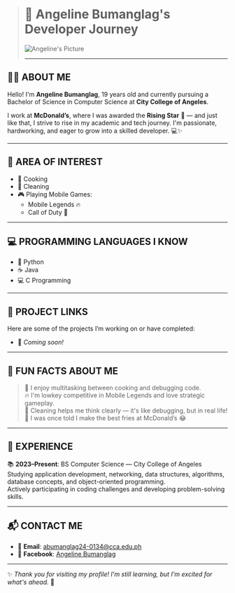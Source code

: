 > # 🌟 Angeline Bumanglag's Developer Journey
> 
> ![Angeline's Picture](https://avatars.githubusercontent.com/u/227550422?v=4)
>
> ---

## 👩‍💻 ABOUT ME

Hello! I'm **Angeline Bumanglag**, 19 years old and currently pursuing a Bachelor of Science in Computer Science at **City College of Angeles**.

I work at **McDonald’s**, where I was awarded the **Rising Star** 🌟 — and just like that, I strive to rise in my academic and tech journey. I'm passionate, hardworking, and eager to grow into a skilled developer. 💻✨

---

## 🎯 AREA OF INTEREST

- 🍳 Cooking  
- 🧼 Cleaning  
- 🎮 Playing Mobile Games:
  - Mobile Legends 🔥
  - Call of Duty 🎯

---

## 💻 PROGRAMMING LANGUAGES I KNOW

- 🐍 Python  
- ☕ Java  
- 💻 C Programming  

---

## 🔗 PROJECT LINKS

Here are some of the projects I’m working on or have completed:

- 🚧 *Coming soon!*  

---

## 🤪 FUN FACTS ABOUT ME

> 🍜 I enjoy multitasking between cooking and debugging code.  
> 🔥 I'm lowkey competitive in Mobile Legends and love strategic gameplay.  
> 🧹 Cleaning helps me think clearly — it's like debugging, but in real life!  
> 🍟 I was once told I make the best fries at McDonald’s 😂  

---

## 🧠 EXPERIENCE

📚 **2023–Present**: BS Computer Science — City College of Angeles  
Studying application development, networking, data structures, algorithms,  
database concepts, and object-oriented programming.  
Actively participating in coding challenges and developing problem-solving skills.

---

## 📬 CONTACT ME

- 📧 **Email**: [abumanglag24-0134@cca.edu.ph](mailto:abumanglag24-0134@cca.edu.ph)  
- 👤 **Facebook**: [Angeline Bumanglag](https://www.facebook.com/)

---

✨ *Thank you for visiting my profile! I'm still learning, but I'm excited for what's ahead.* 💪
